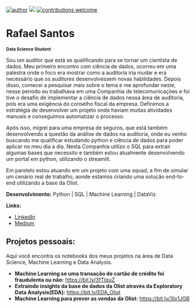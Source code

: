 [![author](https://img.shields.io/badge/author-Rafael%20Santos-red)](https://www.linkedin.com/in/rafaelpdsantos/) [![](https://img.shields.io/badge/python-3.7+-blue.svg)](https://www.python.org/downloads/release/python-365/) [![contributions welcome](https://img.shields.io/badge/contributions-welcome-brightgreen.svg?style=flat)](https://github.com/karinnecristina/Data-Science)

# Rafael Santos
<sub>**Data Science Student**</sub>

Sou um auditor que está se qualificando para se tornar um cientista de dados. Meu primeiro encontro com ciência de dados, ocorreu em uma palestra onde o foco era mostrar como a auditoria iria mudar e era necessário que os auditores desenvolvessem novas habilidades. Depois disso, comecei a pesquisar mais sobre o tema e me aprofundar neste, nesse periodo eu trabalhava em uma Companhia de telecomunicações e foi tive o desafio de implementar a ciência de dados nessa área de auditoria, pois era uma exigência do conselho fiscal da empresa. Definimos a estratégia de desenvolver um projeto onde haviam muitas atividades manuais e conseguimos automatizar o processo.

Após isso, migrei para uma empresa de seguros, que está também desenvolvendo a questão da análise de dados na auditoria, onde eu venho buscando me qualificar estudando python e ciência de dados para poder aplicar no meu dia a dia. Nesta Companhia utilizo o SQL para extrair algumas bases que necessito e também estou atualmente desenvolvendo um portal em python, utilizando o streamlit.

Em parelelo estou atuando em um projeto com uma squad, a fim de simular um cenário real de trabalho, aonde estamos criando uma solução end-to-end utilizando a base da Olist.

**Desenvolvimento:** Python | SQL | Machine Learning | DataViz.

**Links:**
* [LinkedIn](https://www.linkedin.com/in/rafaelpdsantos/)
* [Medium](https://medium.com/@rafaelpdsantos)

## Projetos pessoais:
Aqui você encontra os notebooks dos meus projetos na área de Data Science, Machine Learning e Data Analysis. 

* **Machine Learning se uma transação de cartão de crédito foi fraudulenta ou não:** https://bit.ly/3fTIquZ
* **Extraindo insights da base de dados da Olist através da Exploratory Data Analysis(EDA):** https://bit.ly/EDA_Olist
* **Machine Learning para prever as vendas da Olist:** https://bit.ly/3Ix1JGB
